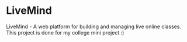 # LiveMind
LiveMind - A web platform for building and managing live online classes. This project is done for my college mini project :)